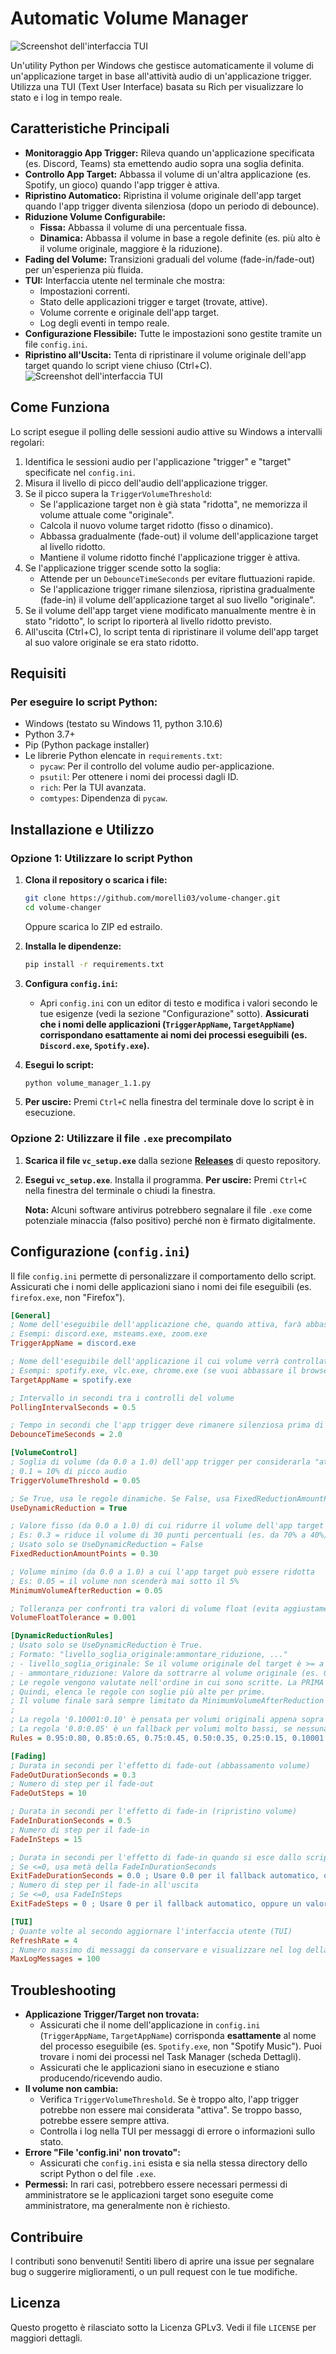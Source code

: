 # Automatic Volume Manager
![Screenshot dell'interfaccia TUI](images/icon.png)

Un'utility Python per Windows che gestisce automaticamente il volume di un'applicazione target in base all'attività audio di un'applicazione trigger. Utilizza una TUI (Text User Interface) basata su Rich per visualizzare lo stato e i log in tempo reale.


## Caratteristiche Principali

*   **Monitoraggio App Trigger:** Rileva quando un'applicazione specificata (es. Discord, Teams) sta emettendo audio sopra una soglia definita.
*   **Controllo App Target:** Abbassa il volume di un'altra applicazione (es. Spotify, un gioco) quando l'app trigger è attiva.
*   **Ripristino Automatico:** Ripristina il volume originale dell'app target quando l'app trigger diventa silenziosa (dopo un periodo di debounce).
*   **Riduzione Volume Configurabile:**
    *   **Fissa:** Abbassa il volume di una percentuale fissa.
    *   **Dinamica:** Abbassa il volume in base a regole definite (es. più alto è il volume originale, maggiore è la riduzione).
*   **Fading del Volume:** Transizioni graduali del volume (fade-in/fade-out) per un'esperienza più fluida.
*   **TUI:** Interfaccia utente nel terminale che mostra:
    *   Impostazioni correnti.
    *   Stato delle applicazioni trigger e target (trovate, attive).
    *   Volume corrente e originale dell'app target.
    *   Log degli eventi in tempo reale.
*   **Configurazione Flessibile:** Tutte le impostazioni sono gestite tramite un file `config.ini`.
*   **Ripristino all'Uscita:** Tenta di ripristinare il volume originale dell'app target quando lo script viene chiuso (Ctrl+C).
![Screenshot dell'interfaccia TUI](images/screenshot.jpg)

## Come Funziona

Lo script esegue il polling delle sessioni audio attive su Windows a intervalli regolari:
1.  Identifica le sessioni audio per l'applicazione "trigger" e "target" specificate nel `config.ini`.
2.  Misura il livello di picco dell'audio dell'applicazione trigger.
3.  Se il picco supera la `TriggerVolumeThreshold`:
    *   Se l'applicazione target non è già stata "ridotta", ne memorizza il volume attuale come "originale".
    *   Calcola il nuovo volume target ridotto (fisso o dinamico).
    *   Abbassa gradualmente (fade-out) il volume dell'applicazione target al livello ridotto.
    *   Mantiene il volume ridotto finché l'applicazione trigger è attiva.
4.  Se l'applicazione trigger scende sotto la soglia:
    *   Attende per un `DebounceTimeSeconds` per evitare fluttuazioni rapide.
    *   Se l'applicazione trigger rimane silenziosa, ripristina gradualmente (fade-in) il volume dell'applicazione target al suo livello "originale".
5.  Se il volume dell'app target viene modificato manualmente mentre è in stato "ridotto", lo script lo riporterà al livello ridotto previsto.
6.  All'uscita (Ctrl+C), lo script tenta di ripristinare il volume dell'app target al suo valore originale se era stato ridotto.

## Requisiti

### Per eseguire lo script Python:
*   Windows (testato su Windows 11, python 3.10.6)
*   Python 3.7+
*   Pip (Python package installer)
*   Le librerie Python elencate in `requirements.txt`:
    *   `pycaw`: Per il controllo del volume audio per-applicazione.
    *   `psutil`: Per ottenere i nomi dei processi dagli ID.
    *   `rich`: Per la TUI avanzata.
    *   `comtypes`: Dipendenza di `pycaw`.

## Installazione e Utilizzo

### Opzione 1: Utilizzare lo script Python

1.  **Clona il repository o scarica i file:**
    ```bash
    git clone https://github.com/morelli03/volume-changer.git
    cd volume-changer
    ```
    Oppure scarica lo ZIP ed estrailo.

3.  **Installa le dipendenze:**
    ```bash
    pip install -r requirements.txt
    ```

4.  **Configura `config.ini`:**
    *   Apri `config.ini` con un editor di testo e modifica i valori secondo le tue esigenze (vedi la sezione "Configurazione" sotto). **Assicurati che i nomi delle applicazioni (`TriggerAppName`, `TargetAppName`) corrispondano esattamente ai nomi dei processi eseguibili (es. `Discord.exe`, `Spotify.exe`).**

5.  **Esegui lo script:**
    ```bash
    python volume_manager_1.1.py
    ```

6.  **Per uscire:** Premi `Ctrl+C` nella finestra del terminale dove lo script è in esecuzione.

### Opzione 2: Utilizzare il file `.exe` precompilato

1.  **Scarica il file `vc_setup.exe`** dalla sezione [**Releases**](https://github.com/morelli03/volume-changer/releases/) di questo repository.
2.  **Esegui `vc_setup.exe`**. Installa il programma. 
**Per uscire:** Premi `Ctrl+C` nella finestra del terminale o chiudi la finestra.

    **Nota:** Alcuni software antivirus potrebbero segnalare il file `.exe` come potenziale minaccia (falso positivo) perché non è firmato digitalmente.

## Configurazione (`config.ini`)

Il file `config.ini` permette di personalizzare il comportamento dello script. Assicurati che i nomi delle applicazioni siano i nomi dei file eseguibili (es. `firefox.exe`, non "Firefox").

```ini
[General]
; Nome dell'eseguibile dell'applicazione che, quando attiva, farà abbassare il volume dell'app target
; Esempi: discord.exe, msteams.exe, zoom.exe
TriggerAppName = discord.exe

; Nome dell'eseguibile dell'applicazione il cui volume verrà controllato
; Esempi: spotify.exe, vlc.exe, chrome.exe (se vuoi abbassare il browser per i giochi)
TargetAppName = spotify.exe

; Intervallo in secondi tra i controlli del volume
PollingIntervalSeconds = 0.5

; Tempo in secondi che l'app trigger deve rimanere silenziosa prima di ripristinare il volume dell'app target
DebounceTimeSeconds = 2.0

[VolumeControl]
; Soglia di volume (da 0.0 a 1.0) dell'app trigger per considerarla "attiva"
; 0.1 = 10% di picco audio
TriggerVolumeThreshold = 0.05

; Se True, usa le regole dinamiche. Se False, usa FixedReductionAmountPoints.
UseDynamicReduction = True

; Valore fisso (da 0.0 a 1.0) di cui ridurre il volume dell'app target
; Es: 0.3 = riduce il volume di 30 punti percentuali (es. da 70% a 40%)
; Usato solo se UseDynamicReduction = False
FixedReductionAmountPoints = 0.30

; Volume minimo (da 0.0 a 1.0) a cui l'app target può essere ridotta
; Es: 0.05 = il volume non scenderà mai sotto il 5%
MinimumVolumeAfterReduction = 0.05

; Tolleranza per confronti tra valori di volume float (evita aggiustamenti per differenze minime)
VolumeFloatTolerance = 0.001

[DynamicReductionRules]
; Usato solo se UseDynamicReduction è True.
; Formato: "livello_soglia_originale:ammontare_riduzione, ..."
; - livello_soglia_originale: Se il volume originale del target è >= a questo valore, la regola si applica.
; - ammontare_riduzione: Valore da sottrarre al volume originale (es. 0.80 per ridurre di 80 punti percentuali).
; Le regole vengono valutate nell'ordine in cui sono scritte. La PRIMA regola che corrisponde viene utilizzata.
; Quindi, elenca le regole con soglie più alte per prime.
; Il volume finale sarà sempre limitato da MinimumVolumeAfterReduction (sezione VolumeControl).
;
; La regola '0.10001:0.10' è pensata per volumi originali appena sopra (MinimumVolumeAfterReduction + 0.05). Se MinimumVolumeAfterReduction è 0.05, allora 0.05 + 0.05 = 0.10. La soglia 0.10001 cattura i volumi > 0.10.
; La regola '0.0:0.05' è un fallback per volumi molto bassi, se nessuna regola precedente corrisponde.
Rules = 0.95:0.80, 0.85:0.65, 0.75:0.45, 0.50:0.35, 0.25:0.15, 0.10001:0.10, 0.0:0.05

[Fading]
; Durata in secondi per l'effetto di fade-out (abbassamento volume)
FadeOutDurationSeconds = 0.3
; Numero di step per il fade-out
FadeOutSteps = 10

; Durata in secondi per l'effetto di fade-in (ripristino volume)
FadeInDurationSeconds = 0.5
; Numero di step per il fade-in
FadeInSteps = 15

; Durata in secondi per l'effetto di fade-in quando si esce dallo script (Ctrl+C)
; Se <=0, usa metà della FadeInDurationSeconds
ExitFadeDurationSeconds = 0.0 ; Usare 0.0 per il fallback automatico, oppure un valore tipo 0.1
; Numero di step per il fade-in all'uscita
; Se <=0, usa FadeInSteps
ExitFadeSteps = 0 ; Usare 0 per il fallback automatico, oppure un valore tipo 5

[TUI]
; Quante volte al secondo aggiornare l'interfaccia utente (TUI)
RefreshRate = 4
; Numero massimo di messaggi da conservare e visualizzare nel log della TUI
MaxLogMessages = 100
```

## Troubleshooting

*   **Applicazione Trigger/Target non trovata:**
    *   Assicurati che il nome dell'applicazione in `config.ini` (`TriggerAppName`, `TargetAppName`) corrisponda **esattamente** al nome del processo eseguibile (es. `Spotify.exe`, non "Spotify Music"). Puoi trovare i nomi dei processi nel Task Manager (scheda Dettagli).
    *   Assicurati che le applicazioni siano in esecuzione e stiano producendo/ricevendo audio.
*   **Il volume non cambia:**
    *   Verifica `TriggerVolumeThreshold`. Se è troppo alto, l'app trigger potrebbe non essere mai considerata "attiva". Se troppo basso, potrebbe essere sempre attiva.
    *   Controlla i log nella TUI per messaggi di errore o informazioni sullo stato.
*   **Errore "File 'config.ini' non trovato":**
    *   Assicurati che `config.ini` esista e sia nella stessa directory dello script Python o del file `.exe`.
*   **Permessi:** In rari casi, potrebbero essere necessari permessi di amministratore se le applicazioni target sono eseguite come amministratore, ma generalmente non è richiesto.

## Contribuire
I contributi sono benvenuti! Sentiti libero di aprire una issue per segnalare bug o suggerire miglioramenti, o un pull request con le tue modifiche.

## Licenza
Questo progetto è rilasciato sotto la Licenza GPLv3. Vedi il file `LICENSE` per maggiori dettagli.
